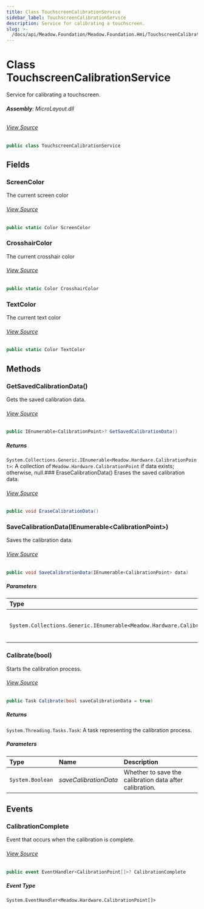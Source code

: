 ```yaml
---
title: Class TouchscreenCalibrationService
sidebar_label: TouchscreenCalibrationService
description: Service for calibrating a touchscreen.
slug: >-
  /docs/api/Meadow.Foundation/Meadow.Foundation.Hmi/TouchscreenCalibrationService
---
```

# Class TouchscreenCalibrationService
Service for calibrating a touchscreen.

###### **Assembly**: MicroLayout.dll
###### [View Source](https://github.com/WildernessLabs/Meadow.Foundation.git/blob/develop/Source/Meadow.Foundation.Libraries_and_Frameworks/Graphics.MicroLayout/Driver/Hmi/TouchscreenCalibrationService.cs#L15)
```csharp title="Declaration"
public class TouchscreenCalibrationService
```
## Fields
### ScreenColor
The current screen color
###### [View Source](https://github.com/WildernessLabs/Meadow.Foundation.git/blob/develop/Source/Meadow.Foundation.Libraries_and_Frameworks/Graphics.MicroLayout/Driver/Hmi/TouchscreenCalibrationService.cs#L35)
```csharp title="Declaration"
public static Color ScreenColor
```
### CrosshairColor
The current crosshair color
###### [View Source](https://github.com/WildernessLabs/Meadow.Foundation.git/blob/develop/Source/Meadow.Foundation.Libraries_and_Frameworks/Graphics.MicroLayout/Driver/Hmi/TouchscreenCalibrationService.cs#L39)
```csharp title="Declaration"
public static Color CrosshairColor
```
### TextColor
The current text color
###### [View Source](https://github.com/WildernessLabs/Meadow.Foundation.git/blob/develop/Source/Meadow.Foundation.Libraries_and_Frameworks/Graphics.MicroLayout/Driver/Hmi/TouchscreenCalibrationService.cs#L43)
```csharp title="Declaration"
public static Color TextColor
```
## Methods
### GetSavedCalibrationData()
Gets the saved calibration data.
###### [View Source](https://github.com/WildernessLabs/Meadow.Foundation.git/blob/develop/Source/Meadow.Foundation.Libraries_and_Frameworks/Graphics.MicroLayout/Driver/Hmi/TouchscreenCalibrationService.cs#L93)
```csharp title="Declaration"
public IEnumerable<CalibrationPoint>? GetSavedCalibrationData()
```

##### Returns

`System.Collections.Generic.IEnumerable<Meadow.Hardware.CalibrationPoint>`: A collection of `Meadow.Hardware.CalibrationPoint` if data exists; otherwise, null.### EraseCalibrationData()
Erases the saved calibration data.
###### [View Source](https://github.com/WildernessLabs/Meadow.Foundation.git/blob/develop/Source/Meadow.Foundation.Libraries_and_Frameworks/Graphics.MicroLayout/Driver/Hmi/TouchscreenCalibrationService.cs#L105)
```csharp title="Declaration"
public void EraseCalibrationData()
```
### SaveCalibrationData(IEnumerable&lt;CalibrationPoint&gt;)
Saves the calibration data.
###### [View Source](https://github.com/WildernessLabs/Meadow.Foundation.git/blob/develop/Source/Meadow.Foundation.Libraries_and_Frameworks/Graphics.MicroLayout/Driver/Hmi/TouchscreenCalibrationService.cs#L114)
```csharp title="Declaration"
public void SaveCalibrationData(IEnumerable<CalibrationPoint> data)
```

##### Parameters

| Type | Name | Description |
|:--- |:--- |:--- |
| `System.Collections.Generic.IEnumerable<Meadow.Hardware.CalibrationPoint>` | *data* | The calibration data to save. |

### Calibrate(bool)
Starts the calibration process.
###### [View Source](https://github.com/WildernessLabs/Meadow.Foundation.git/blob/develop/Source/Meadow.Foundation.Libraries_and_Frameworks/Graphics.MicroLayout/Driver/Hmi/TouchscreenCalibrationService.cs#L127)
```csharp title="Declaration"
public Task Calibrate(bool saveCalibrationData = true)
```

##### Returns

`System.Threading.Tasks.Task`: A task representing the calibration process.
##### Parameters

| Type | Name | Description |
|:--- |:--- |:--- |
| `System.Boolean` | *saveCalibrationData* | Whether to save the calibration data after calibration. |

## Events
### CalibrationComplete
Event that occurs when the calibration is complete.
###### [View Source](https://github.com/WildernessLabs/Meadow.Foundation.git/blob/develop/Source/Meadow.Foundation.Libraries_and_Frameworks/Graphics.MicroLayout/Driver/Hmi/TouchscreenCalibrationService.cs#L20)
```csharp title="Declaration"
public event EventHandler<CalibrationPoint[]>? CalibrationComplete
```
##### Event Type
`System.EventHandler<Meadow.Hardware.CalibrationPoint[]>`
